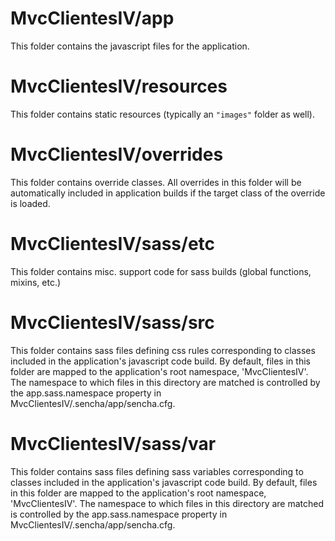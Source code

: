 # MvcClientesIV/app

This folder contains the javascript files for the application.

# MvcClientesIV/resources

This folder contains static resources (typically an `"images"` folder as well).

# MvcClientesIV/overrides

This folder contains override classes. All overrides in this folder will be 
automatically included in application builds if the target class of the override
is loaded.

# MvcClientesIV/sass/etc

This folder contains misc. support code for sass builds (global functions, 
mixins, etc.)

# MvcClientesIV/sass/src

This folder contains sass files defining css rules corresponding to classes
included in the application's javascript code build.  By default, files in this 
folder are mapped to the application's root namespace, 'MvcClientesIV'. The
namespace to which files in this directory are matched is controlled by the
app.sass.namespace property in MvcClientesIV/.sencha/app/sencha.cfg. 

# MvcClientesIV/sass/var

This folder contains sass files defining sass variables corresponding to classes
included in the application's javascript code build.  By default, files in this 
folder are mapped to the application's root namespace, 'MvcClientesIV'. The
namespace to which files in this directory are matched is controlled by the
app.sass.namespace property in MvcClientesIV/.sencha/app/sencha.cfg. 
